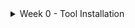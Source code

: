 <details>
  <summary>Week 0 - Tool Installation</summary>
  
# 📘 Week 0 – Tool Installation  

Setup guide for the **VSD RISC-V Tapeout Program**. Follow the steps below to prepare your environment.  



## 🔗 Required Downloads  

-  Download and install **Oracle VirtualBox**:  
  > [VirtualBox Downloads](https://www.virtualbox.org/wiki/Downloads)  

-  Download **Ubuntu Desktop (20.04 or later, 64-bit)**:  
  > [Ubuntu Desktop Downloads](https://ubuntu.com/download/desktop)  


## 🎥 Installation Walkthrough  

- Watch this step-by-step video for **VirtualBox + Ubuntu installation**:
  
 > [VirtualBox & Ubuntu Setup (YouTube)](https://www.youtube.com/watch?v=hYaCCpvjsEY)  



## 🖥️ System Requirements  

Ensure your host system meets these requirements:  

| Resource  | Minimum Requirement      |
|-----------|--------------------------|
| 💾 RAM   | 6 GB                    |
| 📀 Disk  | 50 GB free space        |
| 🐧 OS    | Ubuntu 20.04+ (64-bit)  |
| ⚡ CPU   | 4 vCPUs                 |


## 🔄 Update Ubuntu  

Once Ubuntu is installed, update and clean the system by running:  

```bash
sudo apt update
sudo apt upgrade
sudo apt autoclean
sudo apt autoremove
```

</details>
